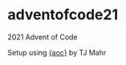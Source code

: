 # adventofcode21
2021 Advent of Code

Setup using [{aoc}](https://github.com/tjmahr/aoc) by TJ Mahr
